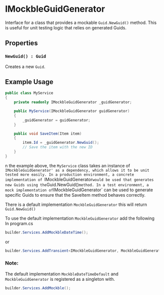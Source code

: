 # IMockbleGuidGenerator

Interface for a class that provides a mockable `Guid.NewGuid()` method. This is useful for unit testing logic that relies on generated Guids.

## Properties

### `NewGuid() : Guid`

Creates a new `Guid`.

## Example Usage

```csharp
public class MyService
{
    private readonly IMockbleGuidGenerator _guidGenerator;

    public MyService(IMockbleGuidGenerator guidGenerator)
    {
        _guidGenerator = guidGenerator;
    }

    public void SaveItem(Item item)
    {
        item.Id = _guidGenerator.NewGuid();
        // Save the item with the new ID
    }
}
```

n the example above, the `MyService` class takes an instance of `IMockbleGuidGenerator' as a dependency, which allows it to be unit tested more easily. In a production environment, a concrete implementation of `IMockbleGuidGenerator` would be used that generates new Guids using the `Guid.NewGuid()` method. In a test environment, a mock implementation of `IMockbleGuidGenerator` can be used to generate specific Guids to ensure that the SaveItem method behaves correctly.

There is a default implementation `MockbleGuidGenerator` this will return `Guid.NewGuid()`

To use the default implementation `MockbleGuidGenerator` add the following In 
program.cs
```csharp
builder.Services.AddMockbleDateTime();
```
or
```csharp
builder.Services.AddTransient<IMockbleGuidGenerator, MockbleGuidGenerator>();
```

### Note:
The default implementation `MockbleDateTimeDefault` and `MockbleGuidGenerator` is registered as a singleton with.
```csharp
builder.Services.AddMockble();
```